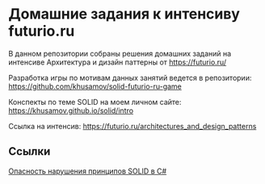 Домашние задания к интенсиву futurio.ru
=======================================

В данном репозитории собраны решения домашних заданий
на интенсиве Архитектура и дизайн паттерны от https://futurio.ru/

Разработка игры по мотивам данных занятий ведется в репозитории:
https://github.com/khusamov/solid-futurio-ru-game

Конспекты по теме SOLID на моем личном сайте:
https://khusamov.github.io/solid/intro

Ссылка на интенсив:
https://futurio.ru/architectures_and_design_patterns

Ссылки
------

[Опасность нарушения принципов SOLID в C#][solid-csharp]

[solid-csharp]: https://docs.microsoft.com/ru-ru/archive/msdn-magazine/2014/may/csharp-best-practices-dangers-of-violating-solid-principles-in-csharp
